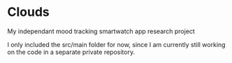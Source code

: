 # Clouds
My independant mood tracking smartwatch app research project

I only included the src/main folder for now, since I am currently still working on the code in a separate private repository.
